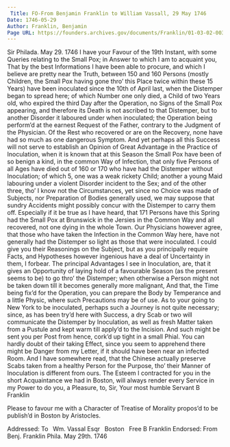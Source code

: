 ```yaml
---
 Title: FO-From Benjamin Franklin to William Vassall, 29 May 1746
Date: 1746-05-29
Author: Franklin, Benjamin
Page URL: https://founders.archives.gov/documents/Franklin/01-03-02-0035
---
```


Sir
Philada. May 29. 1746
I have your Favour of the 19th Instant, with some Queries relating to the Small Pox; in Answer to which I am to acquaint you, That by the best Informations I have been able to procure, and which I believe are pretty near the Truth, between 150 and 160 Persons (mostly Children, the Small Pox having gone thro’ this Place twice within these 15 Years) have been inoculated since the 10th of April last, when the Distemper began to spread here; of which Number one only died, a Child of two Years old, who expired the third Day after the Operation, no Signs of the Small Pox appearing, and therefore its Death is not ascribed to that Distemper, but to another Disorder it laboured under when inoculated; the Operation being perform’d at the earnest Request of the Father, contrary to the Judgment of the Physician. Of the Rest who recovered or are on the Recovery, none have had so much as one dangerous Symptom. And yet perhaps all this Success will not serve to establish an Opinion of Great Advantage in the Practice of Inoculation, when it is known that at this Season the Small Pox have been of so benign a kind, in the common Way of Infection, that only five Persons of all Ages have died out of 160 or 170 who have had the Distemper without Inoculation; of which 5, one was a weak rickety Child; another a young Maid labouring under a violent Disorder incident to the Sex; and of the other three, tho’ I know not the Circumstances, yet since no Choice was made of Subjects, nor Preparation of Bodies generally used, we may suppose that sundry Accidents might possibly concur with the Distemper to carry them off. Especially if it be true as I have heard, that 171 Persons have this Spring had the Small Pox at Brunswick in the Jersies in the Common Way and all recovered, not one dying in the whole Town. Our Physicians however agree, that those who have taken the Infection in the Common Way here, have not generally had the Distemper so light as those that were inoculated. I could give you their Reasonings on the Subject, but as you principally require Facts, and Hypotheses however ingenious have a deal of Uncertainty in them, I forbear. The principal Advantages I see in Inoculation, are, that it gives an Opportunity of laying hold of a favourable Season (as the present seems to be) to go thro’ the Distemper; when otherwise a Person might not be taken down till it becomes generally more malignant, And that, the Time being fix’d for the Operation, you can prepare the Body by Temperance and a little Physic, where such Precautions may be of use. As to your going to New York to be inoculated, perhaps such a Journey is not quite necessary; since, as has been try’d here with Success, a dry Scab or two will communicate the Distemper by Inoculation, as well as fresh Matter taken from a Pustule and kept warm till apply’d to the Incision. And such might be sent you per Post from hence, cork’d up tight in a small Phial. You can hardly doubt of their taking Effect, since you seem to apprehend there might be Danger from my Letter, if it should have been near an infected Room. And I have somewhere read, that the Chinese actually preserve Scabs taken from a healthy Person for the Purpose, tho’ their Manner of Inoculation is different from ours. The Esteem I contracted for you in the short Acquaintance we had in Boston, will always render every Service in my Power to do you, a Pleasure, to, Sir, Your most humble Servant
B Franklin

Please to favour me with a Character of Treatise of Morality propos’d to be publish’d in Boston by Aristocles.

 
Addressed: To  Wm. Vassal Esqr  Boston  Free B Franklin
Endorsed: From Benj. Franklin Phila. May 29th. 1746

